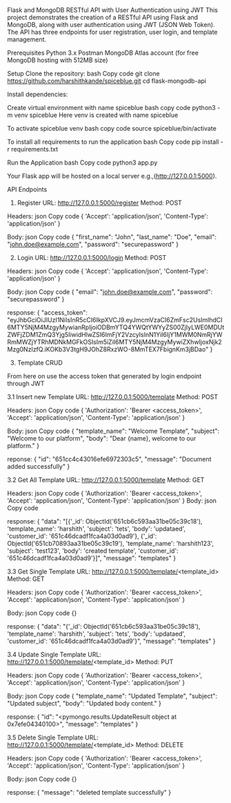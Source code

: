 Flask and MongoDB RESTful API with User Authentication using JWT
This project demonstrates the creation of a RESTful API using Flask and MongoDB, along with user authentication using JWT (JSON Web Token). The API has three endpoints for user registration, user login, and template management.

Prerequisites
Python 3.x
Postman
MongoDB Atlas account (for free MongoDB hosting with 512MB size)

Setup
Clone the repository:
bash
Copy code
git clone https://github.com/harshithkande/spiceblue.git
cd flask-mongodb-api

Install dependencies:

Create virtual environment with name spiceblue 
bash 
copy code
python3 -m venv spiceblue
Here venv is created with name spiceblue

To activate spiceblue venv 
bash 
copy code
source spiceblue/bin/activate

To install all requirements to run the application
bash
Copy code
pip install -r requirements.txt

Run the Application
bash
Copy code
python3 app.py


Your Flask app will be hosted on a local server e.g.,(http://127.0.0.1:5000).

API Endpoints
1. Register
URL: http://127.0.0.1:5000/register
Method: POST


Headers:
json
Copy code
{
    'Accept': 'application/json',
    'Content-Type': 'application/json'
}


Body:
json
Copy code
{
    "first_name": "John",
    "last_name": "Doe",
    "email": "john.doe@example.com",
    "password": "securepassword"
}


2. Login
URL: http://127.0.0.1:5000/login
Method: POST


Headers:
json
Copy code
{
    'Accept': 'application/json',
    'Content-Type': 'application/json'
}


Body:
json
Copy code
{
    "email": "john.doe@example.com",
    "password": "securepassword"
}

response:
{
    "access_token": "eyJhbGciOiJIUzI1NiIsInR5cCI6IkpXVCJ9.eyJmcmVzaCI6ZmFsc2UsImlhdCI6MTY5NjM4MzgyMywianRpIjoiODBmYTQ4YWQtYWYyZS00ZjIyLWE0MDUtZWFjZDM1ZmQ3Yjg5IiwidHlwZSI6ImFjY2VzcyIsInN1YiI6IjY1MWM0NmRjYWRmMWZjYTRhMDNkMGFkOSIsIm5iZiI6MTY5NjM4MzgyMywiZXhwIjoxNjk2Mzg0NzIzfQ.iKOKb3V3tgH9JOhZ8RxzWO-8MmTEX7FbignKm3jBDao"
}



3. Template CRUD

From here on use the access token that generated by login endpoint through JWT

3.1 Insert new Template
URL: http://127.0.0.1:5000/template
Method: POST

Headers:
json
Copy code
{
    'Authorization': 'Bearer <access_token>',
    'Accept': 'application/json',
    'Content-Type': 'application/json'
}

Body:
json
Copy code
{
    "template_name": "Welcome Template",
    "subject": "Welcome to our platform",
    "body": "Dear {name}, welcome to our platform."
}

reponse:
{
    "id": "651cc4c43016efe6972303c5",
    "message": "Document added successfully"
}

3.2 Get All Template
URL: http://127.0.0.1:5000/template
Method: GET

Headers:
json
Copy code
{
    'Authorization': 'Bearer <access_token>',
    'Accept': 'application/json',
    'Content-Type': 'application/json'
}
Body:
json
Copy code

response:
{
    "data": "[{'_id': ObjectId('651cb6c593aa31be05c39c18'), 'template_name': 'harshith', 'subject': 'tets', 'body': 'updataed', 'customer_id': '651c46dcadf1fca4a03d0ad9'}, {'_id': ObjectId('651cb70893aa31be05c39c19'), 'template_name': 'harshith123', 'subject': 'test123', 'body': 'created template', 'customer_id': '651c46dcadf1fca4a03d0ad9'}]",
    "message": "templates"
}

3.3 Get Single Template
URL: http://127.0.0.1:5000/template/<template_id>
Method: GET

Headers:
json
Copy code
{
    'Authorization': 'Bearer <access_token>',
    'Accept': 'application/json',
    'Content-Type': 'application/json'
}

Body:
json
Copy code
{}


response:
{
    "data": "{'_id': ObjectId('651cb6c593aa31be05c39c18'), 'template_name': 'harshith', 'subject': 'tets', 'body': 'updataed', 'customer_id': '651c46dcadf1fca4a03d0ad9'}",
    "message": "templates"
}


3.4 Update Single Template
URL: http://127.0.0.1:5000/template/<template_id>
Method: PUT

Headers:
json
Copy code
{
    'Authorization': 'Bearer <access_token>',
    'Accept': 'application/json',
    'Content-Type': 'application/json'
}

Body:
json
Copy code
{
    "template_name": "Updated Template",
    "subject": "Updated subject",
    "body": "Updated body content."
}

response:
{
    "id": "<pymongo.results.UpdateResult object at 0x7efe04340100>",
    "message": "templates"
}

3.5 Delete Single Template
URL: http://127.0.0.1:5000/template/<template_id>
Method: DELETE

Headers:
json
Copy code
{
    'Authorization': 'Bearer <access_token>',
    'Accept': 'application/json',
    'Content-Type': 'application/json'
}

Body:
json
Copy code
{}

response:
{
    "message": "deleted template successfully"
}
